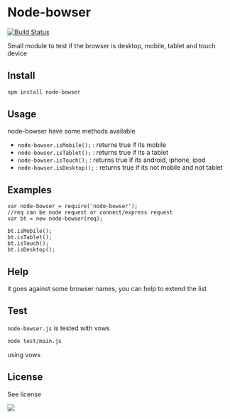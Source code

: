# Node-bowser

[![Build Status](https://secure.travis-ci.org/pinguxx/node-bowser.png)](http://travis-ci.org/pinguxx/node-bowser)

Small module to test if the browser is desktop, mobile, tablet and touch device

## Install
``` bash
npm install node-bowser
```
## Usage

node-bowser have some methods available

* `node-bowser.isMobile();` : returns true if its mobile
* `node-bowser.isTablet();` : returns true if its a tablet
* `node-bowser.isTouch();` : returns true if its android, iphone, ipod
* `node-bowser.isDesktop();` : returns true if its not mobile and not tablet

## Examples

    var node-bowser = require('node-bowser');
    //req can be node request or connect/express request
    var bt = new node-bowser(req);

    bt.isMobile();
    bt.isTablet();
    bt.isTouch();
    bt.isDesktop();

## Help

it goes against some browser names, you can help to extend the list

## Test
`node-bowser.js` is tested with vows

``` bash
node test/main.js
```
using vows

## License

  See license
  
  <a href="http://www.ipseitycloud.com"><img src="http://ipseitycloud.com/cld/images/ipc_small.png" /></a>